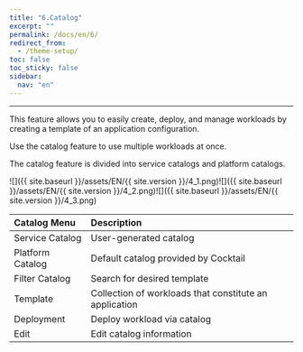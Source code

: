 ```yaml
---
title: "6.Catalog"
excerpt: ""
permalink: /docs/en/6/
redirect_from:
  - /theme-setup/
toc: false
toc_sticky: false
sidebar:
  nav: "en"
---
```



---

This feature allows you to easily create, deploy, and manage workloads by creating a template of an application configuration.

Use the catalog feature to use multiple workloads at once.

The catalog feature is divided into service catalogs and platform catalogs.

![]({{ site.baseurl }}/assets/EN/{{ site.version }}/4_1.png)![]({{ site.baseurl }}/assets/EN/{{ site.version }}/4_2.png)![]({{ site.baseurl }}/assets/EN/{{ site.version }}/4_3.png)

| **Catalog Menu** | **Description**                                        |
| :--------------- | :----------------------------------------------------- |
| Service Catalog  | User-generated catalog                                 |
| Platform Catalog | Default catalog provided by Cocktail                   |
| Filter Catalog   | Search for desired template                            |
| Template         | Collection of workloads that constitute an application |
| Deployment       | Deploy workload via catalog                            |
| Edit             | Edit catalog information                               |
